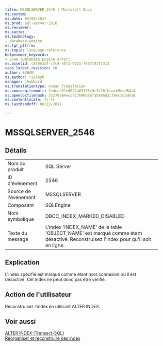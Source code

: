 ```yaml
---
title: MSSQLSERVER_2546 | Microsoft Docs
ms.custom: 
ms.date: 04/04/2017
ms.prod: sql-server-2016
ms.reviewer: 
ms.suite: 
ms.technology:
- database-engine
ms.tgt_pltfrm: 
ms.topic: language-reference
helpviewer_keywords:
- 2546 (Database Engine error)
ms.assetid: c8f0e1b4-c7c4-45f2-9221-746714172313
caps.latest.revision: 20
author: BYHAM
ms.author: rickbyh
manager: jhubbard
ms.translationtype: Human Translation
ms.sourcegitcommit: 2edcce51c6822a89151c3c3c76fbaacb5edd54f4
ms.openlocfilehash: 55278a84ecc717b9668af1b99bd2cf8ec3d5de16
ms.contentlocale: fr-fr
ms.lasthandoff: 06/22/2017

---
```

# <a name="mssqlserver2546"></a>MSSQLSERVER_2546
  
## <a name="details"></a>Détails  
  
|||  
|-|-|  
|Nom du produit|SQL Server|  
|ID d'événement|2546|  
|Source de l'événement|MSSQLSERVER|  
|Composant|SQLEngine|  
|Nom symbolique|DBCC_INDEX_MARKED_DISABLED|  
|Texte du message|L'index 'INDEX_NAME' de la table 'OBJECT_NAME' est marqué comme étant désactivé. Reconstruisez l'index pour qu'il soit en ligne.|  
  
## <a name="explanation"></a>Explication  
L'index spécifié est marqué comme étant hors connexion ou il est désactivé. Cet index ne peut donc pas être vérifié.  
  
## <a name="user-action"></a>Action de l'utilisateur  
Reconstruisez l'index en utilisant ALTER INDEX.  
  
## <a name="see-also"></a>Voir aussi  
[ALTER INDEX &#40;Transact-SQL&#41;](~/t-sql/statements/alter-index-transact-sql.md)  
[Réorganiser et reconstruire des index](~/relational-databases/indexes/reorganize-and-rebuild-indexes.md)  
  

